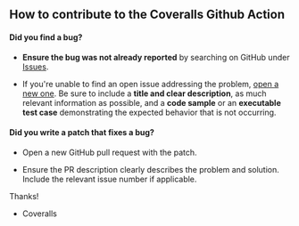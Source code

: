 ## How to contribute to the Coveralls Github Action

#### **Did you find a bug?**

* **Ensure the bug was not already reported** by searching on GitHub under [Issues](https://github.com/coverallsapp/github-action/issues).

* If you're unable to find an open issue addressing the problem, [open a new one](https://github.com/coverallsapp/github-action/issues/new). Be sure to include a **title and clear description**, as much relevant information as possible, and a **code sample** or an **executable test case** demonstrating the expected behavior that is not occurring.

#### **Did you write a patch that fixes a bug?**

* Open a new GitHub pull request with the patch.

* Ensure the PR description clearly describes the problem and solution. Include the relevant issue number if applicable.

Thanks!

- Coveralls
